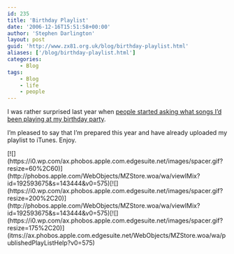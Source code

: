 ```yaml
---
id: 235
title: 'Birthday Playlist'
date: '2006-12-16T15:51:58+00:00'
author: 'Stephen Darlington'
layout: post
guid: 'http://www.zx81.org.uk/blog/birthday-playlist.html'
aliases: ['/blog/birthday-playlist.html']
categories:
    - Blog
tags:
    - Blog
    - life
    - people
---
```


I was rather surprised last year when [people started asking what songs I’d been playing at my birthday party](/blog/december-14.html).

I’m pleased to say that I’m prepared this year and have already uploaded my playlist to iTunes. Enjoy.

<div style="position:relative;">[![](https://i0.wp.com/ax.phobos.apple.com.edgesuite.net/images/spacer.gif?resize=60%2C60)](http://phobos.apple.com/WebObjects/MZStore.woa/wa/viewIMix?id=192593675&s=143444&v0=575)[![](https://i0.wp.com/ax.phobos.apple.com.edgesuite.net/images/spacer.gif?resize=200%2C20)](http://phobos.apple.com/WebObjects/MZStore.woa/wa/viewIMix?id=192593675&s=143444&v0=575)[![](https://i0.wp.com/ax.phobos.apple.com.edgesuite.net/images/spacer.gif?resize=175%2C20)](itms://ax.phobos.apple.com.edgesuite.net/WebObjects/MZStore.woa/wa/publishedPlayListHelp?v0=575)</div>